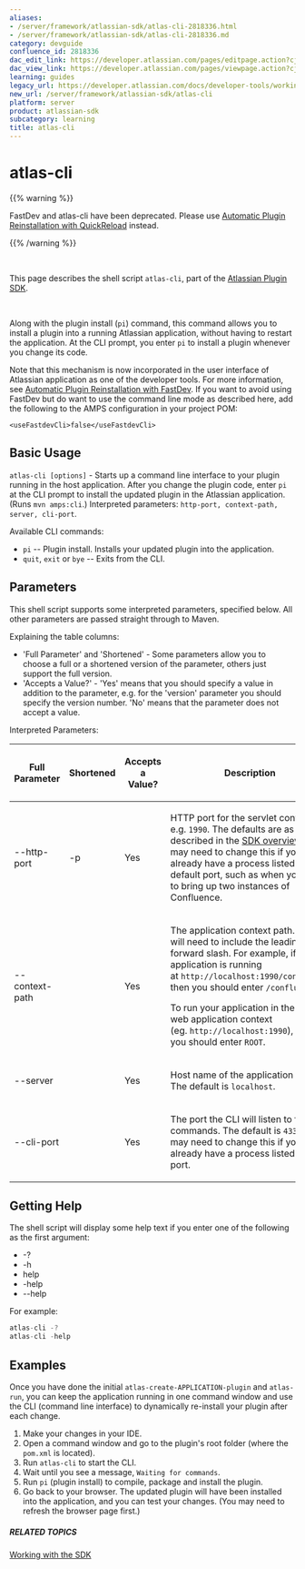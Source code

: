 ```yaml
---
aliases:
- /server/framework/atlassian-sdk/atlas-cli-2818336.html
- /server/framework/atlassian-sdk/atlas-cli-2818336.md
category: devguide
confluence_id: 2818336
dac_edit_link: https://developer.atlassian.com/pages/editpage.action?cjm=wozere&pageId=2818336
dac_view_link: https://developer.atlassian.com/pages/viewpage.action?cjm=wozere&pageId=2818336
learning: guides
legacy_url: https://developer.atlassian.com/docs/developer-tools/working-with-the-sdk/command-reference/atlas-cli
new_url: /server/framework/atlassian-sdk/atlas-cli
platform: server
product: atlassian-sdk
subcategory: learning
title: atlas-cli
---
```

# atlas-cli

{{% warning %}}

FastDev and atlas-cli have been deprecated. Please use [Automatic Plugin Reinstallation with QuickReload](https://developer.atlassian.com/docs/developer-tools/automatic-plugin-reinstallation-with-quickreload) instead.

{{% /warning %}}

 

This page describes the shell script `atlas-cli`, part of the [Atlassian Plugin SDK](/server/framework/atlassian-sdk/working-with-the-sdk).

 

Along with the plugin install (`pi`) command, this command allows you to install a plugin into a running Atlassian application, without having to restart the application. At the CLI prompt, you enter `pi` to install a plugin whenever you change its code.

Note that this mechanism is now incorporated in the user interface of Atlassian application as one of the developer tools. For more information, see [Automatic Plugin Reinstallation with FastDev](/server/framework/atlassian-sdk/automatic-plugin-reinstallation-with-fastdev). If you want to avoid using FastDev but do want to use the command line mode as described here, add the following to the AMPS configuration in your project POM:

`<useFastdevCli>false</useFastdevCli>`

## Basic Usage

`atlas-cli [options]` - Starts up a command line interface to your plugin running in the host application. After you change the plugin code, enter `pi` at the CLI prompt to install the updated plugin in the Atlassian application. (Runs `mvn amps:cli`.) Interpreted parameters: `http-port, context-path, server, cli-port`.

Available CLI commands:

-   `pi` -- Plugin install. Installs your updated plugin into the application.
-   `quit`, `exit` or `bye` -- Exits from the CLI.

## Parameters

This shell script supports some interpreted parameters, specified below. All other parameters are passed straight through to Maven.

Explaining the table columns:

-   'Full Parameter' and 'Shortened' - Some parameters allow you to choose a full or a shortened version of the parameter, others just support the full version.
-   'Accepts a Value?' - 'Yes' means that you should specify a value in addition to the parameter, e.g. for the 'version' parameter you should specify the version number. 'No' means that the parameter does not accept a value.

Interpreted Parameters:

<table>
<colgroup>
<col style="width: 25%" />
<col style="width: 25%" />
<col style="width: 25%" />
<col style="width: 25%" />
</colgroup>
<thead>
<tr class="header">
<th><p>Full Parameter</p></th>
<th><p>Shortened</p></th>
<th><p>Accepts a Value?</p></th>
<th><p>Description</p></th>
</tr>
</thead>
<tbody>
<tr class="odd">
<td><p>--http-port</p></td>
<td><p>-p</p></td>
<td><p>Yes</p></td>
<td><p>HTTP port for the servlet container, e.g. <code>1990</code>. The defaults are as described in the <a href="/server/framework/atlassian-sdk/working-with-the-sdk-2818723.html#ports">SDK overview</a>. You may need to change this if you already have a process listed for the default port, such as when you want to bring up two instances of Confluence.</p></td>
</tr>
<tr class="even">
<td><p>--context-path</p></td>
<td><p> </p></td>
<td><p>Yes</p></td>
<td><p>The application context path. You will need to include the leading forward slash. For example, if your application is running at <code>http://localhost:1990/confluence</code> then you should enter <code>/confluence</code>.</p>
<p>To run your application in the root web application context (eg. <code>http://localhost:1990</code>), then you should enter <code>ROOT</code>.</p></td>
</tr>
<tr class="odd">
<td><p>--server</p></td>
<td><p> </p></td>
<td><p>Yes</p></td>
<td><p>Host name of the application server. The default is <code>localhost</code>.</p></td>
</tr>
<tr class="even">
<td><p>--cli-port</p></td>
<td><p> </p></td>
<td><p>Yes</p></td>
<td><p>The port the CLI will listen to for commands. The default is <code>4330</code>. You may need to change this if you already have a process listed for this port.</p></td>
</tr>
</tbody>
</table>

## Getting Help

The shell script will display some help text if you enter one of the following as the first argument:

-   -?
-   -h
-   help
-   -help
-   --help

For example:

``` javascript
atlas-cli -?
atlas-cli -help
```

## Examples

Once you have done the initial `atlas-create-APPLICATION-plugin` and `atlas-run`, you can keep the application running in one command window and use the CLI (command line interface) to dynamically re-install your plugin after each change.

1.  Make your changes in your IDE.
2.  Open a command window and go to the plugin's root folder (where the `pom.xml` is located).
3.  Run `atlas-cli` to start the CLI.
4.  Wait until you see a message, `Waiting for commands`.
5.  Run `pi` (plugin install) to compile, package and install the plugin.
6.  Go back to your browser. The updated plugin will have been installed into the application, and you can test your changes. (You may need to refresh the browser page first.)

##### RELATED TOPICS

[Working with the SDK](/server/framework/atlassian-sdk/working-with-the-sdk)
















































































































































































